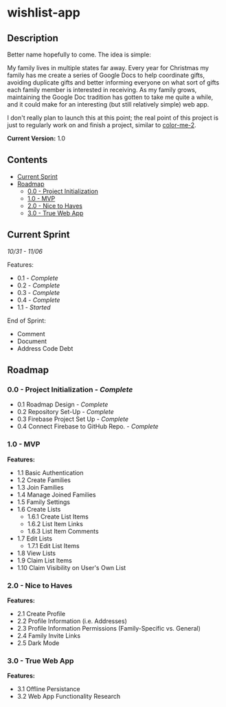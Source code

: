 # wishlist-app

## Description
Better name hopefully to come. The idea is simple:

My family lives in multiple states far away. Every year for Christmas my family has me create a series of Google Docs to help coordinate gifts, avoiding duplicate gifts and better informing everyone on what sort of gifts each family member is interested in receiving. As my family grows, maintaining the Google Doc tradition has gotten to take me quite a while, and it could make for an interesting (but still relatively simple) web app.

I don't really plan to launch this at this point; the real point of this project is just to regularly work on and finish a project, similar to [color-me-2](https://github.com/susanpallmann/color-me-2).

**Current Version:** 1.0

## Contents
* [Current Sprint](#current-sprint)
* [Roadmap](#roadmap)
  * [0.0 - Project Initialization](#00---project-initialization)
  * [1.0 - MVP](#10---mvp)
  * [2.0 - Nice to Haves](#20---nice-to-haves)
  * [3.0 - True Web App](#30---true-web-app)

## Current Sprint
*10/31 - 11/06*

Features:
* 0.1 - *Complete*
* 0.2 - *Complete*
* 0.3 - *Complete*
* 0.4 - *Complete*
* 1.1 - *Started*

End of Sprint:
* Comment
* Document
* Address Code Debt

## Roadmap

### 0.0 - Project Initialization - *Complete*
* 0.1 Roadmap Design - *Complete*
* 0.2 Repository Set-Up - *Complete*
* 0.3 Firebase Project Set Up - *Complete*
* 0.4 Connect Firebase to GitHub Repo. - *Complete*

### 1.0 - MVP
**Features:**
* 1.1 Basic Authentication
* 1.2 Create Families
* 1.3 Join Families
* 1.4 Manage Joined Families
* 1.5 Family Settings
* 1.6 Create Lists
  * 1.6.1 Create List Items
  * 1.6.2 List Item Links
  * 1.6.3 List Item Comments
* 1.7 Edit Lists
  * 1.7.1 Edit List Items
* 1.8 View Lists
* 1.9 Claim List Items
* 1.10 Claim Visibility on User's Own List

### 2.0 - Nice to Haves
**Features:**
* 2.1 Create Profile
* 2.2 Profile Information (i.e. Addresses)
* 2.3 Profile Information Permissions (Family-Specific vs. General)
* 2.4 Family Invite Links
* 2.5 Dark Mode

### 3.0 - True Web App
**Features:**
* 3.1 Offline Persistance
* 3.2 Web App Functionality Research
